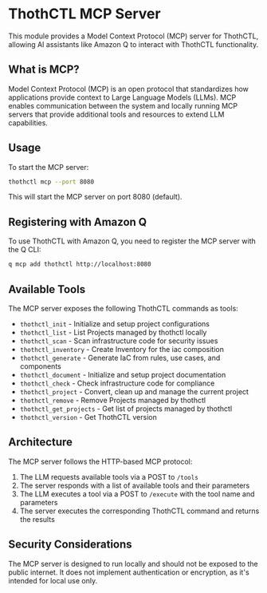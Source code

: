 # ThothCTL MCP Server

This module provides a Model Context Protocol (MCP) server for ThothCTL, allowing AI assistants like Amazon Q to interact with ThothCTL functionality.

## What is MCP?

Model Context Protocol (MCP) is an open protocol that standardizes how applications provide context to Large Language Models (LLMs). MCP enables communication between the system and locally running MCP servers that provide additional tools and resources to extend LLM capabilities.

## Usage

To start the MCP server:

```bash
thothctl mcp --port 8080
```

This will start the MCP server on port 8080 (default).

## Registering with Amazon Q

To use ThothCTL with Amazon Q, you need to register the MCP server with the Q CLI:

```bash
q mcp add thothctl http://localhost:8080
```

## Available Tools

The MCP server exposes the following ThothCTL commands as tools:

- `thothctl_init` - Initialize and setup project configurations
- `thothctl_list` - List Projects managed by thothctl locally
- `thothctl_scan` - Scan infrastructure code for security issues
- `thothctl_inventory` - Create Inventory for the iac composition
- `thothctl_generate` - Generate IaC from rules, use cases, and components
- `thothctl_document` - Initialize and setup project documentation
- `thothctl_check` - Check infrastructure code for compliance
- `thothctl_project` - Convert, clean up and manage the current project
- `thothctl_remove` - Remove Projects managed by thothctl
- `thothctl_get_projects` - Get list of projects managed by thothctl
- `thothctl_version` - Get ThothCTL version

## Architecture

The MCP server follows the HTTP-based MCP protocol:

1. The LLM requests available tools via a POST to `/tools`
2. The server responds with a list of available tools and their parameters
3. The LLM executes a tool via a POST to `/execute` with the tool name and parameters
4. The server executes the corresponding ThothCTL command and returns the results

## Security Considerations

The MCP server is designed to run locally and should not be exposed to the public internet. It does not implement authentication or encryption, as it's intended for local use only.
